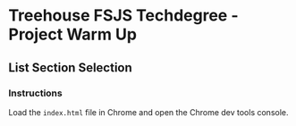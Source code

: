 
# Treehouse FSJS Techdegree - Project Warm Up

## List Section Selection

### Instructions

 Load the `index.html` file in Chrome and open the Chrome dev tools console.